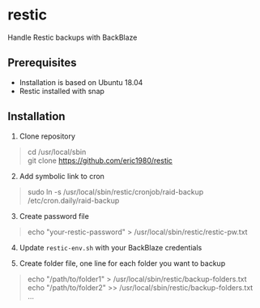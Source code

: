 # restic
Handle Restic backups with BackBlaze

## Prerequisites
* Installation is based on Ubuntu 18.04
* Restic installed with snap

## Installation

1. Clone repository
> cd /usr/local/sbin<br/>
> git clone https://github.com/eric1980/restic

2. Add symbolic link to cron
> sudo ln -s /usr/local/sbin/restic/cronjob/raid-backup /etc/cron.daily/raid-backup

3. Create password file
> echo "your-restic-password" > /usr/local/sbin/restic/restic-pw.txt

4. Update `restic-env.sh` with your BackBlaze credentials

5. Create folder file, one line for each folder you want to backup
> echo "/path/to/folder1" > /usr/local/sbin/restic/backup-folders.txt<br/>
> echo "/path/to/folder2" >> /usr/local/sbin/restic/backup-folders.txt<br/>
> ...
